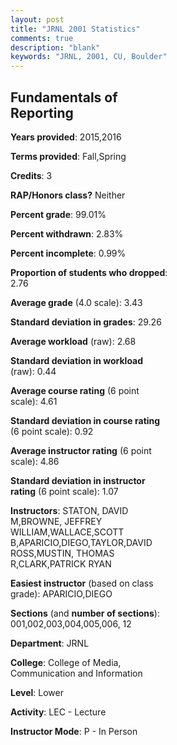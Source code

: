```yaml
---
layout: post
title: "JRNL 2001 Statistics"
comments: true
description: "blank"
keywords: "JRNL, 2001, CU, Boulder"
--- 
```

<head>
<script src="https://ajax.googleapis.com/ajax/libs/jquery/2.1.3/jquery.min.js"></script>
<script src="https://dl.dropboxusercontent.com/s/pc42nxpaw1ea4o9/highcharts.js?dl=0"></script>
<!-- <script src="../assets/js/highcharts.js"></script> -->
<style type="text/css">@font-face {
	font-family: "Bebas Neue";
	src: url(https://www.filehosting.org/file/details/544349/BebasNeue%20Regular.otf) format("opentype");
	}
	h1.Bebas { 
		font-family: "Bebas Neue", Verdana, Tahoma;
	}
</style>
</head>
<body>
	<div id="container" style="float: right; width: 45%; height: 88%; margin-left: 2.5%; margin-right: 2.5%;"></div>
	<script language="JavaScript">
		$(document).ready(function() {
		var chart = {type: 'column'};
		var title = {text: 'Grade Distribution'};
		var xAxis = {categories: ['A','B','C','D','F'],crosshair: true};
		var yAxis = {min: 0,title: {text: 'Percentage'}};
		var tooltip = {headerFormat: '<center><b><span style="font-size:20px">{point.key}</span></b></center>',
		               pointFormat: '<td style="padding:0"><b>{point.y:.1f}%</b></td>',
		               footerFormat: '</table>',shared: true,useHTML: true};
		var plotOptions = {column: {pointPadding: 0.0,borderWidth: 0}};  
		var credits = {enabled: false};var series= [{name: 'Percent',data: [56.94,36.84,2.39,3.35,0.48,]}];
		var json = {};
		json.chart = chart;
		json.title = title;
		json.tooltip = tooltip;
		json.xAxis = xAxis;
		json.yAxis = yAxis;  
		json.series = series;
		json.plotOptions = plotOptions;  
		json.credits = credits;
		$('#container').highcharts(json);
	});
	</script>
</body>
			   
## Fundamentals of Reporting

**Years provided**: 2015,2016

**Terms provided**: Fall,Spring

**Credits**: 3

**RAP/Honors class?** Neither

**Percent grade**: 99.01%

**Percent withdrawn**: 2.83%

**Percent incomplete**: 0.99%

**Proportion of students who dropped**: 2.76

**Average grade** (4.0 scale): 3.43

**Standard deviation in grades**: 29.26

**Average workload** (raw): 2.68

**Standard deviation in workload** (raw): 0.44

**Average course rating** (6 point scale): 4.61

**Standard deviation in course rating** (6 point scale): 0.92

**Average instructor rating** (6 point scale): 4.86

**Standard deviation in instructor rating** (6 point scale): 1.07

**Instructors**: STATON, DAVID M,BROWNE, JEFFREY WILLIAM,WALLACE,SCOTT B,APARICIO,DIEGO,TAYLOR,DAVID ROSS,MUSTIN, THOMAS R,CLARK,PATRICK RYAN

**Easiest instructor** (based on class grade): APARICIO,DIEGO

**Sections** (and **number of sections**): 001,002,003,004,005,006, 12

**Department**: JRNL

**College**: College of Media, Communication and Information

**Level**: Lower

**Activity**: LEC - Lecture

**Instructor Mode**: P  - In Person